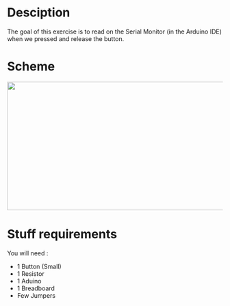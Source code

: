 # Desciption 

The goal of this exercise is to read on the Serial Monitor (in the Arduino IDE) when we pressed and release the button.

# Scheme

<p align="center">
  <img width="600" height="300" src="https://github.com/Dexmos/Arduino-Workshop-I/blob/master/5-ReadButtonInput/Scheme/Scheme.jpg">
</p>

# Stuff requirements

You will need :
* 1 Button (Small)
* 1 Resistor
* 1 Aduino
* 1 Breadboard
* Few Jumpers
